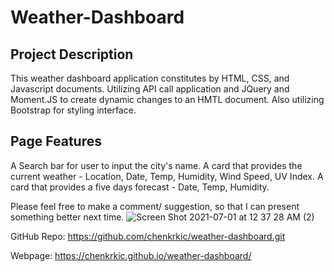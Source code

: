 # Weather-Dashboard

## Project Description

This weather dashboard application constitutes by HTML, CSS, and Javascript documents.
Utilizing API call application and JQuery and Moment.JS to create dynamic changes to an HMTL document.
Also utilizing Bootstrap for styling interface.

## Page Features

A Search bar for user to input the city's name.
A card that provides the current weather - Location, Date, Temp, Humidity, Wind Speed, UV Index.
A card that provides a five days forecast - Date, Temp, Humidity.

Please feel free to make a comment/ suggestion, so that I can present something better next time.
![Screen Shot 2021-07-01 at 12 37 28 AM (2)](https://user-images.githubusercontent.com/30817557/124228844-9f3c3b00-dac1-11eb-9b4a-669b6cc08d35.png)


GitHub Repo: https://github.com/chenkrkic/weather-dashboard.git

Webpage: https://chenkrkic.github.io/weather-dashboard/
